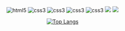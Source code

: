 <div style="display: inline_block; text-align:center"><br>
    <img alt="html5" src="https://img.shields.io/badge/HTML5-E34F26?style=for-the-badge&logo=html5&logoColor=white">
    <img alt="css3" src="https://img.shields.io/badge/CSS3-1572B6?style=for-the-badge&logo=css3&logoColor=white">
    <img alt="css3" src="https://img.shields.io/badge/JavaScript-323330?style=for-the-badge&logo=javascript&logoColor=F7DF1E">
    <img alt="css3" src="https://img.shields.io/badge/PHP-777BB4?style=for-the-badge&logo=php&logoColor=white">
    <img alt="css3" src="https://img.shields.io/badge/MySQL-00000F?style=for-the-badge&logo=mysql&logoColor=white">
    <img src= "https://img.shields.io/badge/Java-ED8B00?style=for-the-badge&logo=openjdk&logoColor=white" >
    <img src="https://img.shields.io/badge/Spring-6DB33F?style=for-the-badge&logo=spring&logoColor=white" >
    

   

 </div>

 <div style="text-align:center">

 [![Top Langs](https://github-readme-stats.vercel.app/api/top-langs/?username=fernandapcaetano&layout=compact)](https://github.com/fernandapcaetano/github-readme-stats)

 </div>
